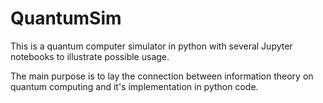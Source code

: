 # QuantumSim
This is a quantum computer simulator in python with several Jupyter notebooks to illustrate possible usage.

The main purpose is to lay the connection between information theory on quantum computing and it's implementation in python code.
